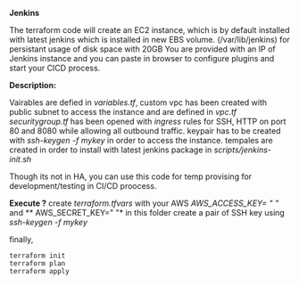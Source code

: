 **Jenkins**

The terraform code will create an EC2 instance, which is by default installed with latest jenkins which is installed in new EBS volume. (/var/lib/jenkins) for persistant usage of disk space with 20GB
You are provided with an IP of Jenkins instance and you can paste in browser to configure plugins and start your CICD process. 

 **Description:**

Vairables are defied in *variables.tf*, custom vpc has been created with public subnet to access the instance and are defined in *vpc.tf*
*securitygroup.tf* has been opened with *ingress* rules for SSH, HTTP on port 80 and 8080 while allowing all outbound traffic. 
keypair has to be created with *ssh-keygen -f mykey* in order to access the instance. 
tempales are created in order to install with latest jenkins package in *scripts/jenkins-init.sh*

Though its not in HA, you can use this code for temp provising for development/testing in CI/CD proocess.

**Execute ?**
create *terraform.tfvars* with your AWS *AWS_ACCESS_KEY= " "* and ** AWS_SECRET_KEY=" "* in this folder
create a pair of SSH key using *ssh-keygen -f mykey* 

finally, 

```
terraform init
terraform plan 
terraform apply
```